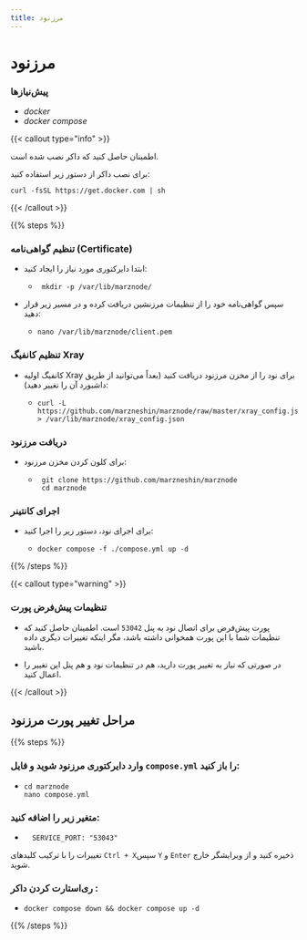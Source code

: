 ```yaml
---
title: مرزنود
---
```



# **مرزنود**


### پیش‌نیازها
  * *docker*
  * *docker compose*



{{< callout type="info" >}}

 اطمینان حاصل کنید که داکر نصب شده است.
 
 برای نصب داکر از دستور زیر استفاده کنید:
 
 ``` 
 curl -fsSL https://get.docker.com | sh 
 ```
  {{< /callout >}}

  

{{% steps %}}

### تنظیم گواهی‌نامه (Certificate)

   * ابتدا دایرکتوری مورد نیاز را ایجاد کنید:


    
     - ```
        mkdir -p /var/lib/marznode/
       ```


 * سپس گواهی‌نامه خود را از تنظیمات مرزنشین دریافت کرده و در مسیر زیر قرار دهید:

    - ```
      nano /var/lib/marznode/client.pem
      ```



### تنظیم کانفیگ Xray

  * </sub>کانفیگ اولیه Xray برای نود را از مخزن مرزنود دریافت کنید (بعداً می‌توانید از طریق داشبورد آن را تغییر دهید):<sub>

       
    -  ```
       curl -L https://github.com/marzneshin/marznode/raw/master/xray_config.json > /var/lib/marznode/xray_config.json
       ```



### دریافت مرزنود

      
  *  برای کلون کردن مخزن مرزنود:

     - 
        ```
         git clone https://github.com/marzneshin/marznode
         cd marznode 
         ```
        
                    
### اجرای کانتینر


  * برای اجرای نود، دستور زیر را اجرا کنید:

     
    -
       ```
       docker compose -f ./compose.yml up -d 
       ```

{{% /steps %}}
  
{{< callout type="warning" >}}
   
  ### تنظیمات پیش‌فرض پورت
 

  * پورت پیش‌فرض برای اتصال نود به پنل ` 53042 ` است. اطمینان حاصل کنید که تنظیمات شما با این پورت همخوانی داشته باشد، مگر اینکه تغییرات دیگری داده باشید.

  * در صورتی که نیاز به تغییر پورت دارید، هم در تنظیمات نود و هم پنل این تغییر را اعمال کنید.

{{< /callout >}}


## مراحل تغییر پورت مرزنود

{{% steps %}}

### وارد دایرکتوری مرزنود شوید و فایل ` compose.yml ` را باز کنید:

   * ```
     cd marznode
     nano compose.yml
     ```

### متغیر زیر را اضافه کنید:

   * ```
       SERVICE_PORT: "53043"
     ```

   تغییرات را با ترکیب کلیدهای ` Ctrl + X `سپس ` Y ` و ` Enter ` ذخیره کنید و از ویرایشگر خارج شوید.


### ری‌استارت کردن داکر :

   * ```
     docker compose down && docker compose up -d
       ```
{{% /steps %}}

